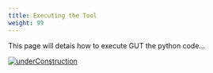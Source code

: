 ```yaml
---
title: Executing the Tool
weight: 99
---
```


This page will detais how to execute GUT the python code...

[![underConstruction]({{site.baseurl}}/assets/images/underConstruction.png)]({{site.baseurl}}/assets/images/hr/underConstruction.png)
